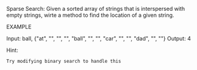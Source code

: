 Sparse Search: Given a sorted array of strings that is interspersed with
empty strings, wirte a method to find the location of a given string.

EXAMPLE

Input: ball, {"at", "", "", "", "ball", "", "", "car", "", "", "dad", "", ""}
Output: 4

Hint:

    Try modifying binary search to handle this
